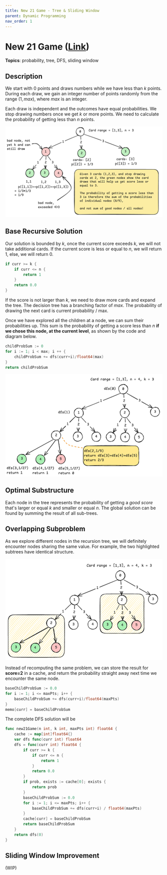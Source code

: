 ```yaml
---
title: New 21 Game - Tree & Sliding Window
parent: Dynamic Programming
nav_order: 1
---
```

# New 21 Game ([Link](https://leetcode.com/problems/new-21-game/))
**Topics**: probability, tree, DFS, sliding window
## Description
We start with 0 points and draws numbers while we have less than $k$ points. During each draw, we gain an integer number of points randomly from the range $(1, max)$, where $max$ is an integer.

Each draw is independent and the outcomes have equal probabilities. We stop drawing numbers once we get $k$ or more points. We need to calculate the probability of getting less than $n$ points.

![](./new_21_game_prob.png)
## Base Recursive Solution
Our solution is bounded by $k$, once the current score exceeds $k$, we will not take additional cards. If the current score is less or equal to $n$, we will return $1$, else, we will return 0.
```go
if curr >= k {
	if curr <= n {
		return 1
	}
	return 0.0
}
```

If the score is not larger than $k$, we need to draw more cards and expand the tree. The decision tree has a branching factor of $max$. The probability of drawing the next card is current probability / max.

Once we have explored all the children at a node, we can sum their probabilities up. This sum is the probability of getting a score less than $n$ **if we chose this node, at the current level**, as shown by the code and diagram below.

```go
childProbSum := 0
for i := 1; i < max; i ++ {
	childProbSum += dfs(curr+i)/float64(max)
}
return childProbSum
```

![](./new_21_game_base_case.png)

## Optimal Substructure
Each node in the tree represents the probability of getting a *good score* that's larger or equal $k$ and smaller or equal $n$. The global solution can be found by summing the result of all sub-trees.

## Overlapping Subproblem
As we explore different nodes in the recursion tree, we will definitely encounter nodes sharing the same value. For example, the two highlighted subtrees have identical structure.

![](new_21_game_overlap.png)

Instead of recomputing the same problem, we can store the result for **score=2** in a cache, and return the probability straight away next time we encounter the same node.

```go
baseChildProbSum := 0.0
for i := 1; i <= maxPts; i++ {
	baseChildProbSum += dfs(curr+i)/float64(maxPts)
}
memo[curr] = baseChildProbSum
```

The complete DFS solution will be
```go
func new21Game(n int, k int, maxPts int) float64 {
	cache := map[int]float64{}
	var dfs func(curr int) float64
	dfs = func(curr int) float64 {
		if curr >= k {
			if curr <= n {
				return 1
			}
			return 0.0
		}
		if prob, exists := cache[0]; exists {
			return prob
		}
		baseChildProbSum := 0.0
		for i := 1; i <= maxPts; i++ {
			baseChildProbSum += dfs(curr+i) / float64(maxPts)
		}
		cache[curr] = baseChildProbSum
		return baseChildProbSum
	}
	return dfs(0)
}
```

## Sliding Window Improvement
(WIP)